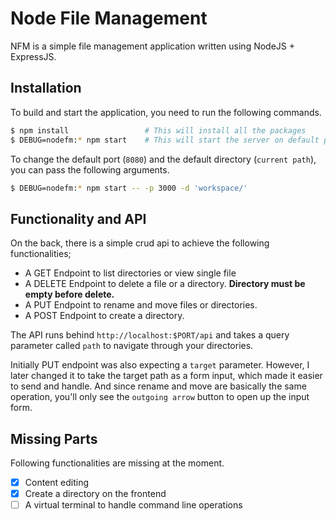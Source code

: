 # Node File Management

NFM is a simple file management application written using NodeJS + ExpressJS.

## Installation

To build and start the application, you need to run the following commands.

```bash
$ npm install                 # This will install all the packages
$ DEBUG=nodefm:* npm start    # This will start the server on default port and directory
```

To change the default port (`8080`) and the default directory (`current path`), you can pass the following arguments.

```bash
$ DEBUG=nodefm:* npm start -- -p 3000 -d 'workspace/'
```

## Functionality and API

On the back, there is a simple crud api to achieve the following functionalities;

- A GET Endpoint to list directories or view single file
- A DELETE Endpoint to delete a file or a directory. **Directory must be empty before delete.**
- A PUT Endpoint to rename and move files or directories.
- A POST Endpoint to create a directory.

The API runs behind `http://localhost:$PORT/api` and takes a query parameter called `path` to navigate through your directories.

Initially PUT endpoint was also expecting a `target` parameter. However, I later changed it to take the target path as a form input, which made it easier to send and handle. And since rename and move are basically the same operation, you'll only see the `outgoing arrow` button to open up the input form.

## Missing Parts

Following functionalities are missing at the moment.

- [x] Content editing
- [x] Create a directory on the frontend
- [ ] A virtual terminal to handle command line operations
